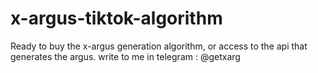 # x-argus-tiktok-algorithm
Ready to buy the x-argus generation algorithm, or access to the api that generates the argus. write to me in telegram : @getxarg
